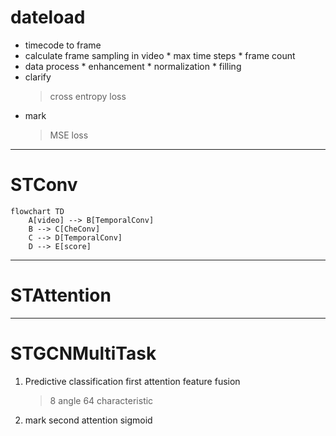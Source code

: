 # dateload
- timecode to frame
- calculate frame sampling in video
      * max time steps
      * frame count
- data process
      * enhancement
      * normalization
      * filling
- clarify
  > cross entropy loss
- mark
  > MSE loss
---

# STConv

```mermaid
flowchart TD
    A[video] --> B[TemporalConv]
    B --> C[CheConv]
    C --> D[TemporalConv]
    D --> E[score]
```


    
---

# STAttention
---

# STGCNMultiTask

1. Predictive classification
   first attention
   feature fusion
   > 8 angle
   > 64 characteristic
3. mark
   second attention
   sigmoid
